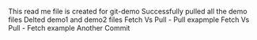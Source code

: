 This read me file is created for git-demo
Successfully pulled all the demo files
Delted demo1 and demo2 files
Fetch Vs Pull - Pull exapmple 
Fetch Vs Pull - Fetch example
Another Commit
